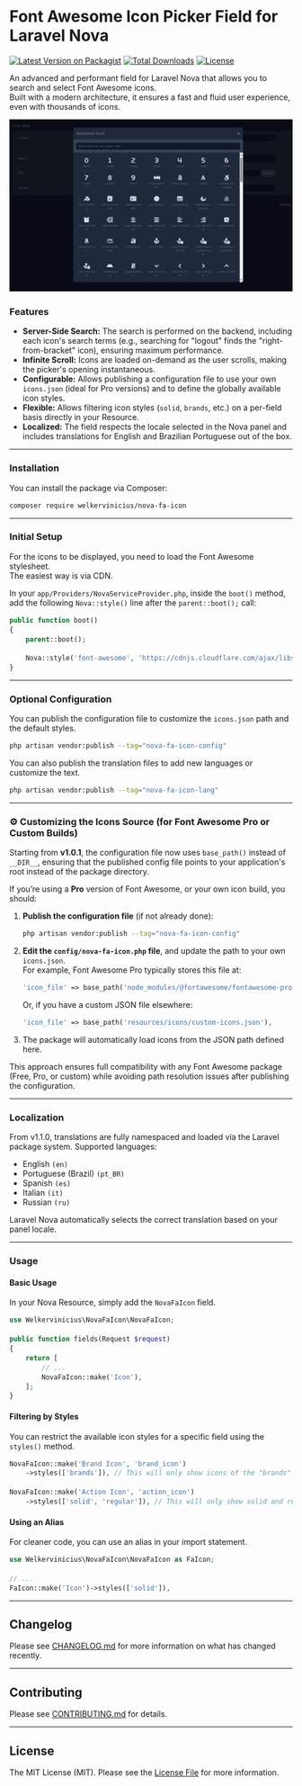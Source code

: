# Font Awesome Icon Picker Field for Laravel Nova

[![Latest Version on Packagist](https://img.shields.io/packagist/v/welkervinicius/nova-fa-icon.svg?style=flat-square)](https://packagist.org/packages/welkervinicius/nova-fa-icon)
[![Total Downloads](https://img.shields.io/packagist/dt/welkervinicius/nova-fa-icon.svg?style=flat-square)](https://packagist.org/packages/welkervinicius/nova-fa-icon)
[![License](https://img.shields.io/packagist/l/welkervinicius/nova-fa-icon.svg?style=flat-square)](https://github.com/welkervinicius/nova-fa-icon/blob/main/LICENSE.md)

An advanced and performant field for Laravel Nova that allows you to search and select Font Awesome icons.  
Built with a modern architecture, it ensures a fast and fluid user experience, even with thousands of icons.

![Nova FA Icon Picker Screenshot](https://raw.githubusercontent.com/welkervinicius/nova-fa-icon/main/docs/select-screenshot.png)

### Features

- **Server-Side Search:** The search is performed on the backend, including each icon's search terms (e.g., searching for "logout" finds the "right-from-bracket" icon), ensuring maximum performance.
- **Infinite Scroll:** Icons are loaded on-demand as the user scrolls, making the picker's opening instantaneous.
- **Configurable:** Allows publishing a configuration file to use your own `icons.json` (ideal for Pro versions) and to define the globally available icon styles.
- **Flexible:** Allows filtering icon styles (`solid`, `brands`, etc.) on a per-field basis directly in your Resource.
- **Localized:** The field respects the locale selected in the Nova panel and includes translations for English and Brazilian Portuguese out of the box.

---

### Installation

You can install the package via Composer:

```bash
composer require welkervinicius/nova-fa-icon
```

---

### Initial Setup

For the icons to be displayed, you need to load the Font Awesome stylesheet.  
The easiest way is via CDN.

In your `app/Providers/NovaServiceProvider.php`, inside the `boot()` method, add the following `Nova::style()` line after the `parent::boot();` call:

```php
public function boot()
{
    parent::boot();
    
    Nova::style('font-awesome', 'https://cdnjs.cloudflare.com/ajax/libs/font-awesome/7.0.1/css/all.min.css');
}
```

---

### Optional Configuration

You can publish the configuration file to customize the `icons.json` path and the default styles.

```bash
php artisan vendor:publish --tag="nova-fa-icon-config"
```

You can also publish the translation files to add new languages or customize the text.

```bash
php artisan vendor:publish --tag="nova-fa-icon-lang"
```

---

### ⚙️ Customizing the Icons Source (for Font Awesome Pro or Custom Builds)

Starting from **v1.0.1**, the configuration file now uses `base_path()` instead of `__DIR__`, ensuring that the published config file points to your application's root instead of the package directory.

If you’re using a **Pro** version of Font Awesome, or your own icon build, you should:

1. **Publish the configuration file** (if not already done):
   ```bash
   php artisan vendor:publish --tag="nova-fa-icon-config"
   ```

2. **Edit the `config/nova-fa-icon.php` file**, and update the path to your own `icons.json`.  
   For example, Font Awesome Pro typically stores this file at:
   ```php
   'icon_file' => base_path('node_modules/@fortawesome/fontawesome-pro/metadata/icons.json'),
   ```
   Or, if you have a custom JSON file elsewhere:
   ```php
   'icon_file' => base_path('resources/icons/custom-icons.json'),
   ```

3. The package will automatically load icons from the JSON path defined here.

This approach ensures full compatibility with any Font Awesome package (Free, Pro, or custom) while avoiding path resolution issues after publishing the configuration.

---

### Localization

From v1.1.0, translations are fully namespaced and loaded via the Laravel package system.
Supported languages:

- English `(en)`
- Portuguese (Brazil) `(pt_BR)`
- Spanish `(es)`
- Italian `(it)`
- Russian `(ru)`

Laravel Nova automatically selects the correct translation based on your panel locale.

---

### Usage

#### Basic Usage

In your Nova Resource, simply add the `NovaFaIcon` field.

```php
use Welkervinicius\NovaFaIcon\NovaFaIcon;

public function fields(Request $request)
{
    return [
        // ...
        NovaFaIcon::make('Icon'),
    ];
}
```

#### Filtering by Styles

You can restrict the available icon styles for a specific field using the `styles()` method.

```php
NovaFaIcon::make('Brand Icon', 'brand_icon')
    ->styles(['brands']), // This will only show icons of the "brands" style.

NovaFaIcon::make('Action Icon', 'action_icon')
    ->styles(['solid', 'regular']), // This will only show solid and regular icons.
```

#### Using an Alias

For cleaner code, you can use an alias in your import statement.

```php
use Welkervinicius\NovaFaIcon\NovaFaIcon as FaIcon;

// ...
FaIcon::make('Icon')->styles(['solid']),
```

---

## Changelog

Please see [CHANGELOG.md](CHANGELOG.md) for more information on what has changed recently.

---

## Contributing

Please see [CONTRIBUTING.md](CONTRIBUTING.md) for details.

---

## License

The MIT License (MIT). Please see the [License File](LICENSE.md) for more information.
